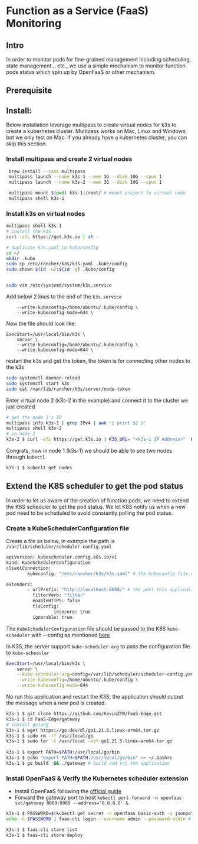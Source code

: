 # Function as a Service (FaaS) Monitoring

## Intro
In order to monitor pods for fine-grained management including scheduling, state management... etc.,
we use a simple mechanism to monitor function pods status which spin up by OpenFaaS or other mechanism.

## Prerequisite

## Install:

Below installation leverage multipass to create virtual nodes for k3s to create a kubernetes cluster.
Multipass works on Mac, Linux and Windows, but we only test on Mac.
If you already have a kubernetes cluster, you can skip this section.

### Install multipass and create 2 virtual nodes
```sh
 brew install --cask multipass
 multipass launch --name k3s-1 --mem 3G --disk 10G --cpus 1
 multipass launch --name k3s-2 --mem 3G --disk 10G --cpus 1

 multipass mount $(pwd) k3s-1:/root/ # mount project to virtual node
 multipass shell k3s-1
```

### Install k3s on virtual nodes
```sh
multipass shell k3s-1
# install the k3s
curl -sfL https://get.k3s.io | sh - 

# duplicate k3s.yaml to kube/config
cd ~/
mkdir .kube 
sudo cp /etc/rancher/k3s/k3s.yaml .kube/config
sudo chown $(id -u):$(id -g) .kube/config  


sudo vim /etc/systemd/system/k3s.service
```

Add below 2 lines to the end of the `k3s.service`
```
	--write-kubeconfig=/home/ubuntu/.kube/config \
    --write-kubeconfig-mode=644 \
```

Now the file should look like:
```
ExecStart=/usr/local/bin/k3s \
	server \
	--write-kubeconfig=/home/ubuntu/.kube/config \
	--write-kubeconfig-mode=644 \
```

restart the k3s and get the token, the token is for connecting other nodes to the k3s
```sh
sudo systemctl daemon-reload
sudo systemctl start k3s
sudo cat /var/lib/rancher/k3s/server/node-token
```

Enter virtual node 2 (k3s-2 in the example) and connect it to the cluster we just created
```sh
# get the node 1's IP
multipass info k3s-1 | grep IPv4 | awk '{ print $2 }' 
multipass shell k3s-2
# in node 2
k3s-2 $ curl -sfL https://get.k3s.io | K3S_URL= "<k3s-1 IP Address>"  K3S_TOKEN="<K3S token we previously got>" sh -
```
Congrats, now in node 1 (k3s-1) we should be able to see two nodes through `kubectl`
```sh
k3s-1 $ kubeclt get nodes
```

## Extend the K8S scheduler to get the pod status
In order to let us aware of the creation of function pods, we need to extend the K8S scheduler to get the pod status.
We let K8S notify us when a new pod need to be scheduled to avoid constantly polling the pod status.

### Create a KubeSchedulerConfiguration file
Create a file as below, in example the path is `/var/lib/scheduler/scheduler-config.yaml`
```sh
apiVersion: kubescheduler.config.k8s.io/v1
kind: KubeSchedulerConfiguration
clientConnection:
        kubeconfig: "/etc/rancher/k3s/k3s.yaml" # the kubeconfig file created by k3s

extenders:
        - urlPrefix: "http://localhost:8888/" # the port this application would listen to
          filterVerb: "filter"
          enableHTTPS: false
          tlsConfig:
                  insecure: true
          ignorable: true
```

The `KubeSchedulerConfiguration` file should be passed to the K8S `kube-scheduler`
with --config as mentioned [here](https://kubernetes.io/docs/reference/command-line-tools-reference/kube-scheduler/)

In K3S, the server support `kube-scheduler-arg` to pass the configuration file to `kube-scheduler`

```sh
ExecStart=/usr/local/bin/k3s \
    server \
    --kube-scheduler-arg=config=/var/lib/scheduler/scheduler-config.yaml \
    --write-kubeconfig=/home/ubuntu/.kube/config \
    --write-kubeconfig-mode=644 
```
No run this application and restart the K3S, the application should output the message when a new pod is created.
```sh
k3s-1 $ git clone https://github.com/KevinZTW/FaaS-Edge.git
k3s-1 $ cd FaaS-Edge/gateway
# install golang
k3s-1 $ wget https://go.dev/dl/go1.21.5.linux-arm64.tar.gz
k3s-1 $ sudo rm -rf /usr/local/go
k3s-1 $ sudo tar -C /usr/local -xzf go1.21.5.linux-arm64.tar.gz
 
k3s-1 $ export PATH=$PATH:/usr/local/go/bin
k3s-1 $ echo "export PATH=$PATH:/usr/local/go/bin" >> ~/.bashrc
k3s-1 $ go build  && ./gateway # build and run the application

```

### Install OpenFaaS & Verify the Kubernetes scheduler extension 
- Install OpenFaaS following the [official guide](https://docs.openfaas.com/deployment/kubernetes/#install-openfaas-with-arkade)
- Forward the gateway port to host `kubectl port-forward -n openfaas svc/gateway 8080:8080 --address='0.0.0.0' &`  


```sh
k3s-1 $ PASSWORD=$(kubectl get secret -n openfaas basic-auth -o jsonpath="{.data.basic-auth-password}" | base64 --decode; echo)
echo -n $PASSWORD | faas-cli login --username admin --password-stdin # login the OpenFaaS

k3s-1 $ faas-cli store list
k3s-1 $ faas-cli store deploy 
```









